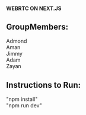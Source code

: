 #### WEBRTC ON NEXT.JS

## GroupMembers:

Admond  
Aman  
Jimmy  
Adam   
Zayan  


## Instructions to Run:  
"npm install"  
"npm run dev"
